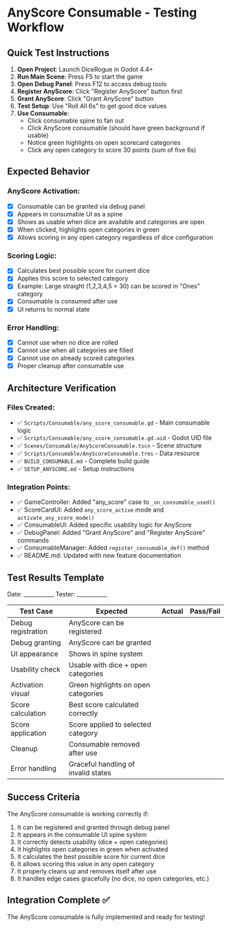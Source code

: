 # AnyScore Consumable - Testing Workflow

## Quick Test Instructions

1. **Open Project**: Launch DiceRogue in Godot 4.4+
2. **Run Main Scene**: Press F5 to start the game
3. **Open Debug Panel**: Press F12 to access debug tools
4. **Register AnyScore**: Click "Register AnyScore" button first
5. **Grant AnyScore**: Click "Grant AnyScore" button 
6. **Test Setup**: Use "Roll All 6s" to get good dice values
7. **Use Consumable**: 
   - Click consumable spine to fan out
   - Click AnyScore consumable (should have green background if usable)
   - Notice green highlights on open scorecard categories
   - Click any open category to score 30 points (sum of five 6s)

## Expected Behavior

### AnyScore Activation:
- [x] Consumable can be granted via debug panel
- [x] Appears in consumable UI as a spine
- [x] Shows as usable when dice are available and categories are open
- [x] When clicked, highlights open categories in green
- [x] Allows scoring in any open category regardless of dice configuration

### Scoring Logic:
- [x] Calculates best possible score for current dice
- [x] Applies this score to selected category
- [x] Example: Large straight (1,2,3,4,5 = 30) can be scored in "Ones" category
- [x] Consumable is consumed after use
- [x] UI returns to normal state

### Error Handling:
- [x] Cannot use when no dice are rolled
- [x] Cannot use when all categories are filled
- [x] Cannot use on already scored categories
- [x] Proper cleanup after consumable use

## Architecture Verification

### Files Created:
- ✅ `Scripts/Consumable/any_score_consumable.gd` - Main consumable logic
- ✅ `Scripts/Consumable/any_score_consumable.gd.uid` - Godot UID file
- ✅ `Scenes/Consumable/AnyScoreConsumable.tscn` - Scene structure
- ✅ `Scripts/Consumable/AnyScoreConsumable.tres` - Data resource
- ✅ `BUILD_CONSUMABLE.md` - Complete build guide
- ✅ `SETUP_ANYSCORE.md` - Setup instructions

### Integration Points:
- ✅ GameController: Added "any_score" case to `_on_consumable_used()`
- ✅ ScoreCardUI: Added `any_score_active` mode and `activate_any_score_mode()`
- ✅ ConsumableUI: Added specific usability logic for AnyScore
- ✅ DebugPanel: Added "Grant AnyScore" and "Register AnyScore" commands
- ✅ ConsumableManager: Added `register_consumable_def()` method
- ✅ README.md: Updated with new feature documentation

## Test Results Template

Date: ___________
Tester: ___________

| Test Case | Expected | Actual | Pass/Fail |
|-----------|----------|--------|-----------|
| Debug registration | AnyScore can be registered | | |
| Debug granting | AnyScore can be granted | | |
| UI appearance | Shows in spine system | | |
| Usability check | Usable with dice + open categories | | |
| Activation visual | Green highlights on open categories | | |
| Score calculation | Best score calculated correctly | | |
| Score application | Score applied to selected category | | |
| Cleanup | Consumable removed after use | | |
| Error handling | Graceful handling of invalid states | | |

## Success Criteria

The AnyScore consumable is working correctly if:
1. It can be registered and granted through debug panel
2. It appears in the consumable UI spine system
3. It correctly detects usability (dice + open categories)
4. It highlights open categories in green when activated
5. It calculates the best possible score for current dice
6. It allows scoring this value in any open category
7. It properly cleans up and removes itself after use
8. It handles edge cases gracefully (no dice, no open categories, etc.)

## Integration Complete ✅

The AnyScore consumable is fully implemented and ready for testing!